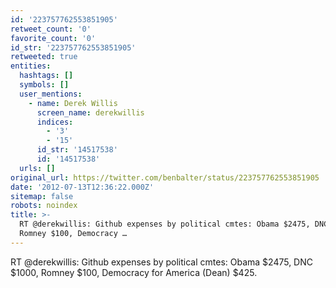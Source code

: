 ```yaml
---
id: '223757762553851905'
retweet_count: '0'
favorite_count: '0'
id_str: '223757762553851905'
retweeted: true
entities:
  hashtags: []
  symbols: []
  user_mentions:
    - name: Derek Willis
      screen_name: derekwillis
      indices:
        - '3'
        - '15'
      id_str: '14517538'
      id: '14517538'
  urls: []
original_url: https://twitter.com/benbalter/status/223757762553851905
date: '2012-07-13T12:36:22.000Z'
sitemap: false
robots: noindex
title: >-
  RT @derekwillis: Github expenses by political cmtes: Obama $2475, DNC $1000,
  Romney $100, Democracy …
---
```


RT @derekwillis: Github expenses by political cmtes: Obama $2475, DNC $1000, Romney $100, Democracy for America (Dean) $425.